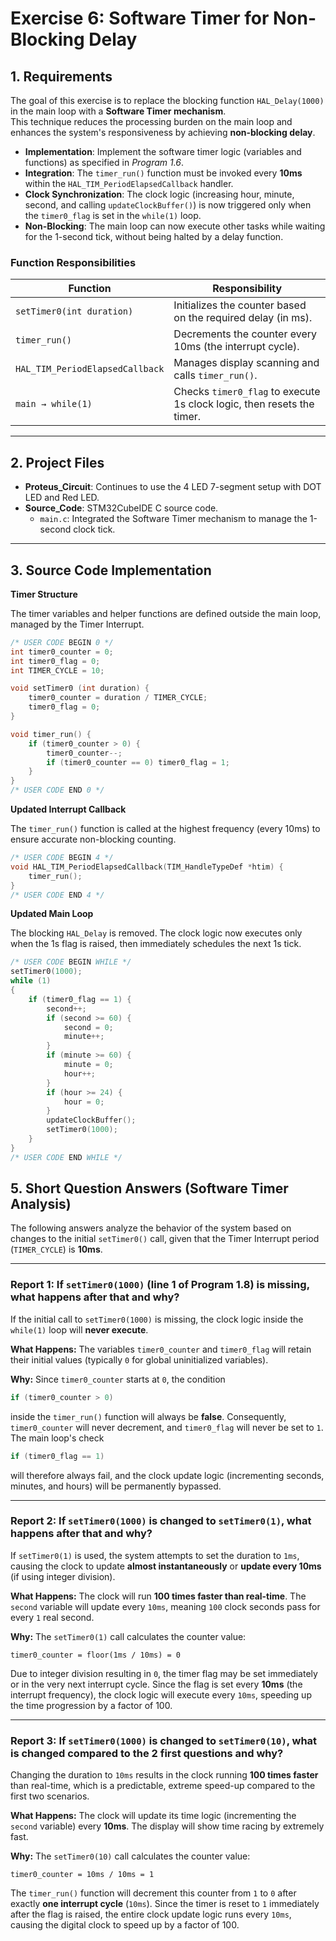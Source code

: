 # Exercise 6: Software Timer for Non-Blocking Delay 

## 1. Requirements
The goal of this exercise is to replace the blocking function `HAL_Delay(1000)` in the main loop with a **Software Timer mechanism**.  
This technique reduces the processing burden on the main loop and enhances the system's responsiveness by achieving **non-blocking delay**.

- **Implementation**: Implement the software timer logic (variables and functions) as specified in *Program 1.6*.  
- **Integration**: The `timer_run()` function must be invoked every **10ms** within the `HAL_TIM_PeriodElapsedCallback` handler.  
- **Clock Synchronization**: The clock logic (increasing hour, minute, second, and calling `updateClockBuffer()`) is now triggered only when the `timer0_flag` is set in the `while(1)` loop.  
- **Non-Blocking**: The main loop can now execute other tasks while waiting for the 1-second tick, without being halted by a delay function.  

### Function Responsibilities

| Function | Responsibility |
|----------|----------------|
| `setTimer0(int duration)` | Initializes the counter based on the required delay (in ms). |
| `timer_run()` | Decrements the counter every 10ms (the interrupt cycle). |
| `HAL_TIM_PeriodElapsedCallback` | Manages display scanning and calls `timer_run()`. |
| `main → while(1)` | Checks `timer0_flag` to execute 1s clock logic, then resets the timer. |

---

## 2. Project Files
- **Proteus_Circuit**: Continues to use the 4 LED 7-segment setup with DOT LED and Red LED.  
- **Source_Code**: STM32CubeIDE C source code.  
  - `main.c`: Integrated the Software Timer mechanism to manage the 1-second clock tick.  

---

## 3. Source Code Implementation

**Timer Structure**

The timer variables and helper functions are defined outside the main loop, managed by the Timer Interrupt.

```c
/* USER CODE BEGIN 0 */
int timer0_counter = 0;
int timer0_flag = 0;
int TIMER_CYCLE = 10; 

void setTimer0 (int duration) {
    timer0_counter = duration / TIMER_CYCLE; 
    timer0_flag = 0;
}

void timer_run() {
    if (timer0_counter > 0) {
        timer0_counter--; 
        if (timer0_counter == 0) timer0_flag = 1;
    }
}
/* USER CODE END 0 */
```
**Updated Interrupt Callback**

The `timer_run()` function is called at the highest frequency (every 10ms) to ensure accurate non-blocking counting.
```c
/* USER CODE BEGIN 4 */
void HAL_TIM_PeriodElapsedCallback(TIM_HandleTypeDef *htim) {
    timer_run(); 
}
/* USER CODE END 4 */
```
**Updated Main Loop**

The blocking `HAL_Delay` is removed. The clock logic now executes only when the 1s flag is raised, then immediately schedules the next 1s tick.

```c
/* USER CODE BEGIN WHILE */
setTimer0(1000); 
while (1)
{
    if (timer0_flag == 1) {
        second++; 
        if (second >= 60) {
            second = 0;
            minute++;
        }
        if (minute >= 60) {
            minute = 0;
            hour++;
        }
        if (hour >= 24) {
            hour = 0;
        }
        updateClockBuffer();
        setTimer0(1000); 
    }
}
/* USER CODE END WHILE */
```
## 5. Short Question Answers (Software Timer Analysis)

The following answers analyze the behavior of the system based on changes to the initial `setTimer0()` call, given that the Timer Interrupt period (`TIMER_CYCLE`) is **10ms**.

---

### Report 1: If `setTimer0(1000)` (line 1 of Program 1.8) is missing, what happens after that and why?

If the initial call to `setTimer0(1000)` is missing, the clock logic inside the `while(1)` loop will **never execute**.

**What Happens:**
The variables `timer0_counter` and `timer0_flag` will retain their initial values (typically `0` for global uninitialized variables).

**Why:**
Since `timer0_counter` starts at `0`, the condition

```c
if (timer0_counter > 0)
```

inside the `timer_run()` function will always be **false**. Consequently, `timer0_counter` will never decrement, and `timer0_flag` will never be set to `1`. The main loop's check

```c
if (timer0_flag == 1)
```

will therefore always fail, and the clock update logic (incrementing seconds, minutes, and hours) will be permanently bypassed.

---

### Report 2: If `setTimer0(1000)` is changed to `setTimer0(1)`, what happens after that and why?

If `setTimer0(1)` is used, the system attempts to set the duration to `1ms`, causing the clock to update **almost instantaneously** or **update every 10ms** (if using integer division).

**What Happens:**
The clock will run **100 times faster than real-time**. The `second` variable will update every `10ms`, meaning `100` clock seconds pass for every `1` real second.

**Why:**
The `setTimer0(1)` call calculates the counter value:

```text
timer0_counter = floor(1ms / 10ms) = 0
```

Due to integer division resulting in `0`, the timer flag may be set immediately or in the very next interrupt cycle. Since the flag is set every **10ms** (the interrupt frequency), the clock logic will execute every `10ms`, speeding up the time progression by a factor of 100.

---

### Report 3: If `setTimer0(1000)` is changed to `setTimer0(10)`, what is changed compared to the 2 first questions and why?

Changing the duration to `10ms` results in the clock running **100 times faster** than real-time, which is a predictable, extreme speed-up compared to the first two scenarios.

**What Happens:**
The clock will update its time logic (incrementing the `second` variable) every **10ms**. The display will show time racing by extremely fast.

**Why:**
The `setTimer0(10)` call calculates the counter value:

```text
timer0_counter = 10ms / 10ms = 1
```

The `timer_run()` function will decrement this counter from `1` to `0` after exactly **one interrupt cycle** (`10ms`). Since the timer is reset to `1` immediately after the flag is raised, the entire clock update logic runs every `10ms`, causing the digital clock to speed up by a factor of 100.
